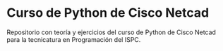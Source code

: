 # Curso de Python de Cisco Netcad

Repositorio con teoría y ejercicios del curso de Python de Cisco Netcad para la tecnicatura en Programación del ISPC.

